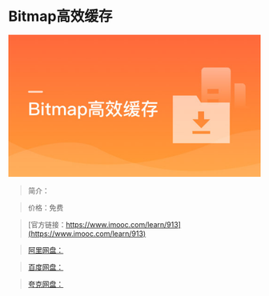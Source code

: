 # Bitmap高效缓存

![img](../../assets/5fe442ff000150cc05400304.jpg)

> 简介：

> 价格：免费

> [官方链接：https://www.imooc.com/learn/913](https://www.imooc.com/learn/913)

> [阿里网盘：]()

> [百度网盘：]()

> [夸克网盘：]()

